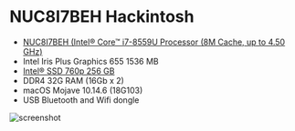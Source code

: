 #  NUC8I7BEH Hackintosh

* [NUC8I7BEH (Intel® Core™ i7-8559U Processor (8M Cache, up to 4.50 GHz)](https://ark.intel.com/content/www/us/en/ark/products/126140/intel-nuc-kit-nuc8i7beh.html)
* Intel Iris Plus Graphics 655 1536 MB
* [Intel® SSD 760p 256 GB](https://ark.intel.com/content/www/us/en/ark/products/134583/intel-ssd-760p-series-256gb-m-2-80mm-pcie-3-0-x4-3d2-tlc.html)
* DDR4 32G RAM (16Gb x 2)
* macOS Mojave 10.14.6 (18G103)
* USB Bluetooth and Wifi dongle

![screenshot](https://raw.githubusercontent.com/suxiaogang/intel-nuc8i7beh-hackintosh/master/desktop.jpg)

